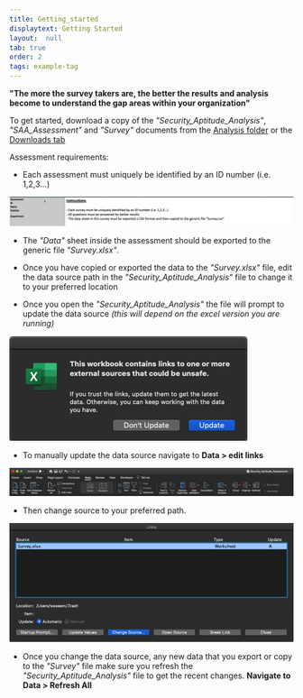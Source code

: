 ```yaml
---
title: Getting_started
displaytext: Getting Started
layout:  null
tab: true
order: 2
tags: example-tag
---
```

**"The more the survey takers are, the better the results and analysis become to understand the gap areas within your organization"**

To get started, download a copy of the _"Security_Aptitude_Analysis"_, _"SAA_Assessment"_ and _"Survey"_ documents from the [Analysis folder](https://github.com/NO-MONKEY/CBAS/tree/master/Analysis) or the [Downloads tab](https://owasp.org/www-project-core-business-application-security/#div-downloads)

Assessment requirements:
- Each assessment must uniquely be identified by an ID number (i.e. 1,2,3...)

![](assets/images/example3.png)

- The _"Data"_ sheet inside the assessment should be exported
to the generic file _"Survey.xlsx"_.

- Once you have copied or exported the data to the _"Survey.xlsx"_ file, edit the data source path in the _"Security_Aptitude_Analysis"_ file to change it to your preferred location

- Once you open the _"Security_Aptitude_Analysis"_ the file will prompt to update the data source _(this will depend on the excel version you are running)_

![](assets/images/ss01.png)

- To manually update the data source navigate to **Data > edit links**

![](assets/images/ss03.png)

- Then change source to your preferred path.

![](assets/images/ss04.png)

- Once you change the data source, any new data that you export or copy to the _"Survey"_ file make sure you refresh the _"Security_Aptitude_Analysis"_ file to get the recent changes. **Navigate to Data > Refresh All**

